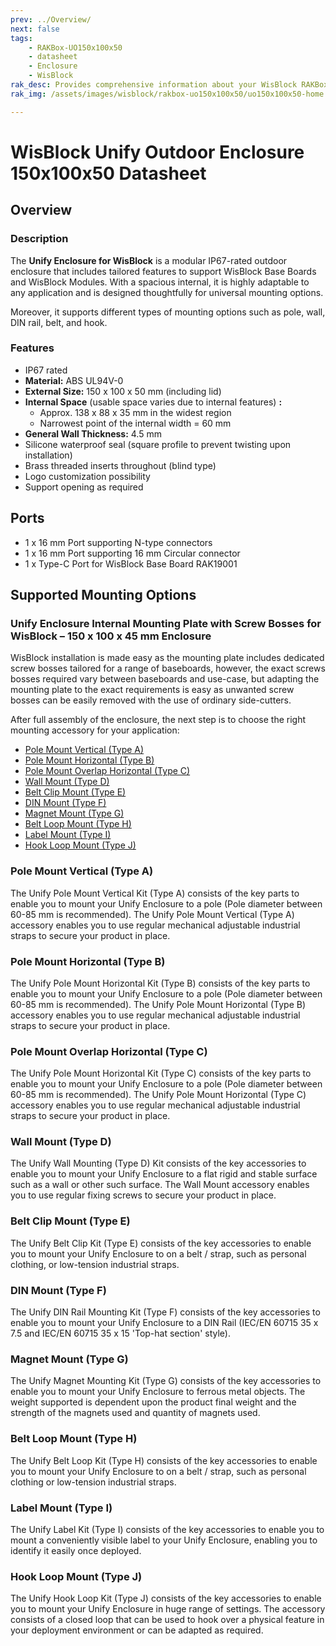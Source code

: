 ```yaml
---
prev: ../Overview/
next: false
tags:
    - RAKBox-UO150x100x50
    - datasheet
    - Enclosure
    - WisBlock
rak_desc: Provides comprehensive information about your WisBlock RAKBox-UO150x100x50 Enclosure to help you use it. This information includes technical specifications and characteristics.
rak_img: /assets/images/wisblock/rakbox-uo150x100x50/uo150x100x50-home.png

---
```

# WisBlock Unify Outdoor Enclosure 150x100x50 Datasheet

## Overview

### Description

The **Unify Enclosure for WisBlock** is a modular IP67-rated outdoor enclosure that includes tailored features to support WisBlock Base Boards and WisBlock Modules. With a spacious internal, it is highly adaptable to any application and is designed thoughtfully for universal mounting options.

Moreover, it supports different types of mounting options such as pole, wall, DIN rail, belt, and hook.

### Features

- IP67 rated
- **Material:** ABS UL94V-0
- **External Size:** 150 x 100 x 50&nbsp;mm (including lid)
- **Internal Space** (usable space varies due to internal features) **:**
  - Approx. 138 x 88 x 35&nbsp;mm in the widest region
  - Narrowest point of the internal width = 60&nbsp;mm
- **General Wall Thickness:** 4.5&nbsp;mm
- Silicone waterproof seal (square profile to prevent twisting upon installation)
- Brass threaded inserts throughout (blind type)
- Logo customization possibility
- Support opening as required

<rk-img
  src="/assets/images/wisblock/rakbox-uo150x100x50/datasheet/uo150x100x50.png"
  width="40%"
  caption="Unify Enclosure for WisBlock"
/>

## Ports

- 1 x 16&nbsp;mm Port supporting N-type connectors
- 1 x 16&nbsp;mm Port supporting 16&nbsp;mm Circular connector
- 1 x Type-C Port for WisBlock Base Board RAK19001

## Supported Mounting Options

### Unify Enclosure Internal Mounting Plate with Screw Bosses for WisBlock – 150 x 100 x 45&nbsp;mm Enclosure

<rk-img
  src="/assets/images/wisblock/rakbox-uo150x100x50/datasheet/mounting-plate.png"
  width="40%"
  caption="Unify Enclosure for WisBlock with Mounting Plate"
/>

WisBlock installation is made easy as the mounting plate includes dedicated screw bosses tailored for a range of baseboards, however, the exact screws bosses required vary between baseboards and use-case, but adapting the mounting plate to the exact requirements is easy as unwanted screw bosses can be easily removed with the use of ordinary side-cutters.

<rk-btn
  src="https://store.rakwireless.com/products/unify-enclosure-mounting-plate?utm_source=UnifyEnclosureMountingPlate&utm_medium=Document&utm_campaign=BuyFromStore&variant=42468584751302"
  label="Buy from Store"
  size="1.0rem"
  _blank
/>

After full assembly of the enclosure, the next step is to choose the right mounting accessory for your application:

- [Pole Mount Vertical (Type A)](#pole-mount-vertical-type-a) <br>
- [Pole Mount Horizontal (Type B)](#pole-mount-horizontal-type-b)
- [Pole Mount Overlap Horizontal (Type C)](#pole-mount-overlap-horizontal-type-c)
- [Wall Mount (Type D)](#wall-mount-type-d)
- [Belt Clip Mount (Type E)](#belt-clip-mount-type-e)
- [DIN Mount (Type F)](#din-mount-type-f)
- [Magnet Mount (Type G)](#magnet-mount-type-g)
- [Belt Loop Mount (Type H)](#belt-loop-mount-type-h)
- [Label Mount (Type I)](#label-mount-type-i)
- [Hook Loop Mount (Type J)](#hook-loop-mount-type-j)

### Pole Mount Vertical (Type A)

The Unify Pole Mount Vertical Kit (Type A) consists of the key parts to enable you to mount your Unify Enclosure to a pole (Pole diameter between 60-85&nbsp;mm is recommended). The Unify Pole Mount Vertical (Type A) accessory enables you to use regular mechanical adjustable industrial straps to secure your product in place.

<rk-btn
  src="https://store.rakwireless.com/products/unify-pole-mounting-vertical-kit?utm_source=TypeA&utm_medium=Document&utm_campaign=BuyFromStore"
  label="Buy from Store"
  size="1.0rem"
  _blank
/>

### Pole Mount Horizontal (Type B)

The Unify Pole Mount Horizontal Kit (Type B) consists of the key parts to enable you to mount your Unify Enclosure to a pole (Pole diameter between 60-85&nbsp;mm is recommended). The Unify Pole Mount Horizontal (Type B) accessory enables you to use regular mechanical adjustable industrial straps to secure your product in place.

<rk-btn
  src="https://store.rakwireless.com/products/unify-pole-mounting-horizontal-kit-type-b-1?utm_source=TypeB&utm_medium=Document&utm_campaign=BuyFromStore"
  label="Buy from Store"
  size="1.0rem"
  _blank
/>

### Pole Mount Overlap Horizontal (Type C)

The Unify Pole Mount Horizontal Kit (Type C) consists of the key parts to enable you to mount your Unify Enclosure to a pole (Pole diameter between 60-85&nbsp;mm is recommended). The Unify Pole Mount Horizontal (Type C) accessory enables you to use regular mechanical adjustable industrial straps to secure your product in place.

<rk-btn
  src="https://store.rakwireless.com/products/unify-pole-mounting-horizontal-kit?utm_source=TypeC&utm_medium=Document&utm_campaign=BuyFromStore"
  label="Buy from Store"
  size="1.0rem"
  _blank
/>

### Wall Mount (Type D)

The Unify Wall Mounting (Type D) Kit consists of the key accessories to enable you to mount your Unify Enclosure to a flat rigid and stable surface such as a wall or other such surface. The Wall Mount accessory enables you to use regular fixing screws to secure your product in place.

<rk-btn
  src="https://store.rakwireless.com/products/unify-wall-mounting-kit?utm_source=TypeD&utm_medium=Document&utm_campaign=BuyFromStore"
  label="Buy from Store"
  size="1.0rem"
  _blank
/>

### Belt Clip Mount (Type E)

The Unify Belt Clip Kit (Type E) consists of the key accessories to enable you to mount your Unify Enclosure to on a belt / strap, such as personal clothing, or low-tension industrial straps.

<rk-btn
  src="https://store.rakwireless.com/products/unify-belt-clip-kit-type-e?utm_source=TypeE&utm_medium=Document&utm_campaign=BuyFromStore"
  label="Buy from Store"
  size="1.0rem"
  _blank
/>

### DIN Mount (Type F)

The Unify DIN Rail Mounting Kit (Type F) consists of the key accessories to enable you to mount your Unify Enclosure to a DIN Rail (IEC/EN 60715 35 x 7.5 and IEC/EN 60715 35 x 15 'Top-hat section' style).

<rk-btn
  src="https://store.rakwireless.com/products/unify-din-rail-mounting-kit-type-f?utm_source=TypeF&utm_medium=Document&utm_campaign=BuyFromStore"
  label="Buy from Store"
  size="1.0rem"
  _blank
/>

### Magnet Mount (Type G)

The Unify Magnet Mounting Kit (Type G) consists of the key accessories to enable you to mount your Unify Enclosure to ferrous metal objects. The weight supported is dependent upon the product final weight and the strength of the magnets used and quantity of magnets used.

<rk-btn
  src="https://store.rakwireless.com/products/unify-magnet-mounting-kit-type-g?utm_source=TypeG&utm_medium=Document&utm_campaign=BuyFromStore"
  label="Buy from Store"
  size="1.0rem"
  _blank
/>

### Belt Loop Mount (Type H)

The Unify Belt Loop Kit (Type H) consists of the key accessories to enable you to mount your Unify Enclosure to on a belt / strap, such as personal clothing or low-tension industrial straps.

<rk-btn
  src="https://store.rakwireless.com/products/unify-belt-loop-kit-type-h?utm_source=TypeH&utm_medium=Document&utm_campaign=BuyFromStore"
  label="Buy from Store"
  size="1.0rem"
  _blank
/>

### Label Mount (Type I)

The Unify Label Kit (Type I) consists of the key accessories to enable you to mount a conveniently visible label to your Unify Enclosure, enabling you to identify it easily once deployed.

<rk-btn
  src="https://store.rakwireless.com/products/unify-label-kit-type-i?utm_source=TypeI&utm_medium=Document&utm_campaign=BuyFromStore"
  label="Buy from Store"
  size="1.0rem"
  _blank
/>

### Hook Loop Mount (Type J)

The Unify Hook Loop Kit (Type J) consists of the key accessories to enable you to mount your Unify Enclosure in huge range of settings. The accessory consists of a closed loop that can be used to hook over a physical feature in your deployment environment or can be adapted as required.

<rk-btn
  src="https://store.rakwireless.com/products/unify-hook-loop-kit-type-j?utm_source=TypeJ&utm_medium=Document&utm_campaign=BuyFromStore"
  label="Buy from Store"
  size="1.0rem"
  _blank
/>
